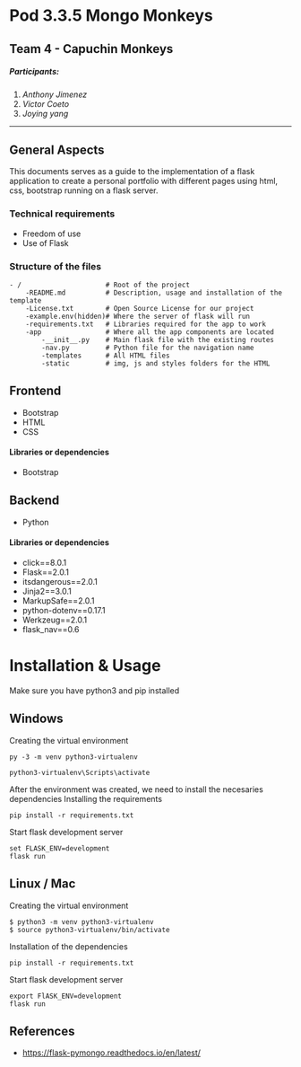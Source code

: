 # Pod 3.3.5 Mongo Monkeys

## Team 4 - Capuchin Monkeys

##### Participants:

1. _Anthony Jimenez_
2. _Victor Coeto_
3. _Joying yang_

---

## General Aspects

This documents serves as a guide to the implementation of a flask application to create a personal portfolio with different pages using html, css, bootstrap running on a flask server.

### Technical requirements

- Freedom of use
- Use of Flask

### Structure of the files

```
- / 			        # Root of the project
    -README.md		    # Description, usage and installation of the template
    -License.txt        # Open Source License for our project
    -example.env(hidden)# Where the server of flask will run
    -requirements.txt   # Libraries required for the app to work
    -app                # Where all the app components are located
        -__init__.py    # Main flask file with the existing routes
        -nav.py         # Python file for the navigation name
        -templates	    # All HTML files
        -static         # img, js and styles folders for the HTML
```

## Frontend

- Bootstrap
- HTML
- CSS

#### Libraries or dependencies

- Bootstrap

## Backend

- Python

#### Libraries or dependencies

- click==8.0.1
- Flask==2.0.1
- itsdangerous==2.0.1
- Jinja2==3.0.1
- MarkupSafe==2.0.1
- python-dotenv==0.17.1
- Werkzeug==2.0.1
- flask_nav==0.6

# Installation & Usage

Make sure you have python3 and pip installed

## Windows

Creating the virtual environment

```
py -3 -m venv python3-virtualenv

python3-virtualenv\Scripts\activate
```

After the environment was created, we need to install the necesaries dependencies
Installing the requirements

```
pip install -r requirements.txt
```

Start flask development server

```
set FLASK_ENV=development
flask run
```

## Linux / Mac

Creating the virtual environment

```
$ python3 -m venv python3-virtualenv
$ source python3-virtualenv/bin/activate
```

Installation of the dependencies

```
pip install -r requirements.txt
```

Start flask development server

```
export FlASK_ENV=development
flask run
```

## References

- https://flask-pymongo.readthedocs.io/en/latest/
